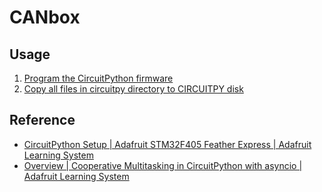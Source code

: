 # CANbox
## Usage
1. [Program the CircuitPython firmware](https://github.com/danchouzhou/CANbox/tree/main/firmware)
2. [Copy all files in circuitpy directory to CIRCUITPY disk](https://github.com/danchouzhou/CANbox/tree/main/circuitpy)

## Reference
- [CircuitPython Setup | Adafruit STM32F405 Feather Express | Adafruit Learning System](https://learn.adafruit.com/adafruit-stm32f405-feather-express/circuitpython-setup)
- [Overview | Cooperative Multitasking in CircuitPython with asyncio | Adafruit Learning System](https://learn.adafruit.com/cooperative-multitasking-in-circuitpython-with-asyncio)